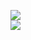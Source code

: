[![](https://img.shields.io/badge/Made%20With-Github%20Spray-lightgrey.svg?style=for-the-badge&logo=github)](https://github.com/Annihil/github-spray#1276)  
[![](https://i.imgur.com/2DrTn0Z.gif)](https://github.com/Annihil/github-spray)